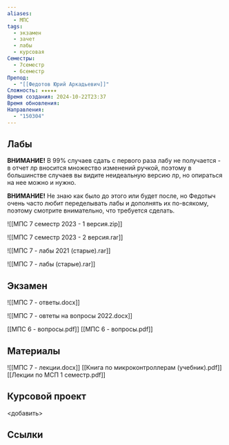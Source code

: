 ```yaml
---
aliases:
  - МПС
tags:
  - экзамен
  - зачет
  - лабы
  - курсовая
Семестры:
  - 7семестр
  - 6семестр
Препод:
  - "[[Федотов Юрий Аркадьевич]]"
Сложность: ★★★★★
Время создания: 2024-10-22T23:37
Время обновления: 
Направления:
  - "150304"
---
```

## Лабы

**ВНИМАНИЕ!** В 99% случаев сдать с первого раза лабу не получается - в отчет лр вносится множество изменений ручкой, поэтому в большинстве случаев вы видите неидеальную версию лр, но опираться на нее можно и нужно.
 
 **ВНИМАНИЕ!** Не знаю как было до этого или будет после, но Федотыч очень часто любит переделывать лабы и дополнять их по-всякому, поэтому смотрите внимательно, что требуется сделать.

![[МПС 7 семестр 2023 - 1 версия.zip]]

![[МПС 7 семестр 2023 - 2 версия.rar]]

![[МПС 7 - лабы 2021 (старые).rar]]

![[МПС 7 - лабы (старые).rar]]
## Экзамен

![[МПС 7 - ответы.docx]]

![[МПС 7 - овтеты на вопросы 2022.docx]]

[[МПС 6 - вопросы.pdf]] 
[[МПС 6 - вопросы.pdf]]
## Материалы

![[МПС 7 - лекции.docx]]
[[Книга по микроконтроллерам (учебник).pdf]]
[[Лекции по МСП 1 семестр.pdf]]

## Курсовой проект

<добавить>
## Ссылки
